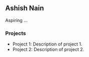 ## Ashish Nain
Aspiring ...

### Projects
- Project 1: Description of project 1.
- Project 2: Description of project 2.

